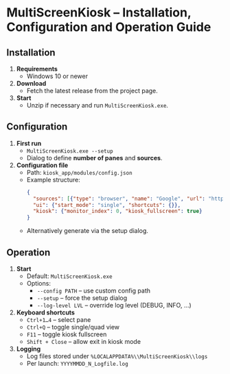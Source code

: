 # MultiScreenKiosk – Installation, Configuration and Operation Guide

## Installation

1. **Requirements**
   - Windows 10 or newer
2. **Download**
   - Fetch the latest release from the project page.
3. **Start**
   - Unzip if necessary and run `MultiScreenKiosk.exe`.

## Configuration

1. **First run**
   - `MultiScreenKiosk.exe --setup`
   - Dialog to define **number of panes** and **sources**.
2. **Configuration file**
   - Path: `kiosk_app/modules/config.json`
   - Example structure:
     ```json
     {
       "sources": [{"type": "browser", "name": "Google", "url": "https://www.google.com"}],
       "ui": {"start_mode": "single", "shortcuts": {}},
       "kiosk": {"monitor_index": 0, "kiosk_fullscreen": true}
     }
     ```
   - Alternatively generate via the setup dialog.

## Operation

1. **Start**
   - Default: `MultiScreenKiosk.exe`
   - Options:
     - `--config PATH` – use custom config path
     - `--setup` – force the setup dialog
     - `--log-level LVL` – override log level (DEBUG, INFO, …)
2. **Keyboard shortcuts**
   - `Ctrl+1…4` – select pane
   - `Ctrl+Q` – toggle single/quad view
   - `F11` – toggle kiosk fullscreen
   - `Shift + Close` – allow exit in kiosk mode
3. **Logging**
   - Log files stored under `%LOCALAPPDATA%\\MultiScreenKiosk\\logs`
   - Per launch: `YYYYMMDD_N_Logfile.log`
